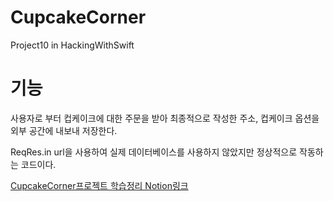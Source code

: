 # CupcakeCorner
Project10 in HackingWithSwift
# 기능
사용자로 부터 컵케이크에 대한 주문을 받아 최종적으로 작성한 주소, 컵케이크 옵션을 외부 공간에 내보내 저장한다.

ReqRes.in url을 사용하여 실제 데이터베이스를 사용하지 않았지만 정상적으로 작동하는 코드이다.

[CupcakeCorner프로젝트 학습정리 Notion링크](https://cactus-snout-d26.notion.site/Application7-Cupcake-Corner-1dfa7a7e079f4ab9a2c74dd3b5f9f6ac)
